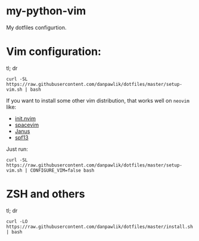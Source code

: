 # my-python-vim
My dotfiles configurtion.

# Vim configuration:

tl; dr
```
curl -SL https://raw.githubusercontent.com/danpawlik/dotfiles/master/setup-vim.sh | bash
```

If you want to install some other vim distribution, that works well on `neovim` like:

* [init.nvim](https://github.com/Blacksuan19/init.nvim)
* [spacevim](https://github.com/SpaceVim/SpaceVim)
* [Janus](https://github.com/carlhuda/janus)
* [spf13](https://github.com/spf13/spf13-vim)

Just run:
```
curl -SL https://raw.githubusercontent.com/danpawlik/dotfiles/master/setup-vim.sh | CONFIGURE_VIM=false bash
```

# ZSH and others

tl; dr
```
curl -LO https://raw.githubusercontent.com/danpawlik/dotfiles/master/install.sh | bash
```
